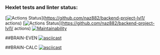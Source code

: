 ### Hexlet tests and linter status:
[![Actions Status](https://github.com/naz882/backend-project-lvl1/workflows/hexlet-check/badge.svg)](https://github.com/naz882/backend-project-lvl1/
actions)
[![Actions Status](https://github.com/naz882/backend-project-lvl1/workflows/node-ci/badge.svg)](https://github.com/naz882/backend-project-lvl1/
actions)
[![Maintainability](https://api.codeclimate.com/v1/badges/9725b53ec6910d546735/maintainability)](https://codeclimate.com/github/naz882/backend-project-lvl1/maintainability)

##BRAIN-EVEN
[![asciicast](https://asciinema.org/a/900V9asohlfJ0rGW0AboaUUjt.svg)](https://asciinema.org/a/900V9asohlfJ0rGW0AboaUUjt)

##BRAIN-CALC
[![asciicast](https://asciinema.org/a/YNX5ElA8Ri1qe5ji3vFXAQJRI.svg)](https://asciinema.org/a/YNX5ElA8Ri1qe5ji3vFXAQJRI)